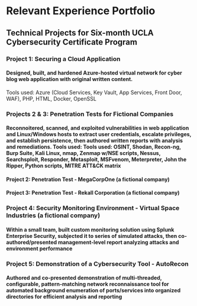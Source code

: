 # Relevant Experience Portfolio
## Technical Projects for Six-month UCLA Cybersecurity Certificate Program
### Project 1: Securing a Cloud Application
#### Designed, built, and hardened Azure-hosted virtual network for cyber blog web application with original written content.
Tools used: Azure (Cloud Services, Key Vault, App Services, Front Door, WAF), PHP, HTML, Docker, OpenSSL
### Projects 2 & 3: Penetration Tests for Fictional Companies
#### Reconnoitered, scanned, and exploited vulnerabilities in web application and Linux/Windows hosts to extract user credentials, escalate privileges, and establish persistence, then authored written reports with analysis and remediations. Tools used: Tools used: OSINT, Shodan, Recon-ng, Burp Suite, Kali Linux, nmap, Zenmap w/NSE scripts, Nessus, Searchsploit, Responder, Metasploit, MSFvenom, Meterpreter, John the Ripper, Python scripts, MITRE ATT&CK matrix
#### Project 2: Penetration Test - MegaCorpOne (a fictional company)
#### Project 3: Penetration Test - Rekall Corporation (a fictional company)
### Project 4: Security Monitoring Environment - Virtual Space Industries (a fictional company)
#### Within a small team, built custom monitoring solution using Splunk Enterprise Security, subjected it to series of simulated attacks, then co-authored/presented management-level report analyzing attacks and environment performance
### Project 5: Demonstration of a Cybersecurity Tool - AutoRecon
#### Authored and co-presented demonstration of multi-threaded, configurable, pattern-matching network reconnaissance tool for automated background enumeration of ports/services into organized directories for efficient analysis and reporting
